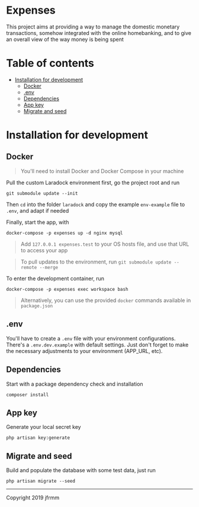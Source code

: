 # Expenses

This project aims at providing a way to manage the domestic monetary transactions, somehow integrated with the online homebanking, and to give an overall view of the way money is being spent

# Table of contents

-   [Installation for development](#installation-for-development)
    -   [Docker](#docker)
    -   [.env](#.env)
    -   [Dependencies](#dependencies)
    -   [App key](#app-key)
    -   [Migrate and seed](#migrate-and-seed)

# Installation for development

## Docker

> You'll need to install Docker and Docker Compose in your machine

Pull the custom Laradock environment first, go the project root and run

```
git submodule update --init
```

Then `cd` into the folder `laradock` and copy the example `env-example` file to `.env`, and adapt if needed

Finally, start the app, with

```
docker-compose -p expenses up -d nginx mysql
```

> Add `127.0.0.1 expenses.test` to your OS hosts file, and use that URL to access your app

> To pull updates to the environment, run `git submodule update --remote --merge`

To enter the development container, run

```
docker-compose -p expenses exec workspace bash
```

> Alternatively, you can use the provided `docker` commands available in `package.json`

## .env

You'll have to create a `.env` file with your environment configurations. There's a `.env.dev.example` with default settings. Just don't forget to make the necessary adjustments to your environment (APP_URL, etc).

## Dependencies

Start with a package dependency check and installation

```
composer install
```

## App key

Generate your local secret key

```
php artisan key:generate
```

## Migrate and seed

Build and populate the database with some test data, just run

```
php artisan migrate --seed
```

---

Copyright 2019 jfrmm
